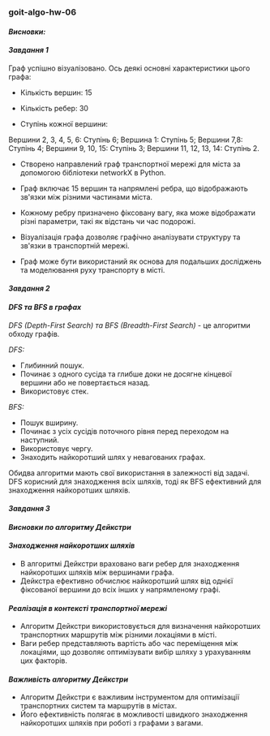 ### goit-algo-hw-06


#### ***Висновки:***


#### *Завдання 1*
Граф успішно візуалізовано. Ось деякі основні характеристики цього графа:

- Кількість вершин: 15

- Кількість ребер: 30    

- Ступінь кожної вершини:

 Вершини 2, 3, 4, 5, 6: Ступінь 6; Вершина 1: Ступінь 5; Вершини 7,8: Ступінь 4; Вершини 9, 10, 15: Ступінь 3; Вершини 11, 12, 13, 14: Ступінь 2.

- Створено направлений граф транспортної мережі для міста за допомогою бібліотеки networkX в Python.

- Граф включає 15 вершин та напрямлені ребра, що відображають зв'язки між різними частинами міста.

- Кожному ребру призначено фіксовану вагу, яка може відображати різні параметри, такі як відстань чи час подорожі.

- Візуалізація графа дозволяє графічно аналізувати структуру та зв'язки в транспортній мережі.

- Граф може бути використаний як основа для подальших досліджень та моделювання руху транспорту в місті.



#### *Завдання 2*
#### *DFS та BFS в графах*

*DFS (Depth-First Search) та BFS (Breadth-First Search)* - це алгоритми обходу графів. 

*DFS:*
- Глибинний пошук.
- Починає з одного сусіда та глибше доки не досягне кінцевої вершини або не повертається назад.
- Використовує стек.

*BFS:*
- Пошук вширину.
- Починає з усіх сусідів поточного рівня перед переходом на наступний.
- Використовує чергу.
- Знаходить найкоротший шлях у невагованих графах.

Обидва алгоритми мають свої використання в залежності від задачі. DFS корисний для знаходження всіх шляхів, тоді як BFS ефективний для знаходження найкоротших шляхів.


#### *Завдання 3*
#### *Висновки по алгоритму Дейкстри*

#### *Знаходження найкоротших шляхів*
- В алгоритмі Дейкстри враховано ваги ребер для знаходження найкоротших шляхів між вершинами графа.
- Дейкстра ефективно обчислює найкоротший шлях від однієї фіксованої вершини до всіх інших у напрямленому графі.

#### *Реалізація в контексті транспортної мережі*
- Алгоритм Дейкстри використовується для визначення найкоротших транспортних маршрутів між різними локаціями в місті.
- Ваги ребер представляють вартість або час переміщення між локаціями, що дозволяє оптимізувати вибір шляху з урахуванням цих факторів.

#### *Важливість алгоритму Дейкстри*
- Алгоритм Дейкстри є важливим інструментом для оптимізації транспортних систем та маршрутів в містах.
- Його ефективність полягає в можливості швидкого знаходження найкоротших шляхів при роботі з графами з вагами.

